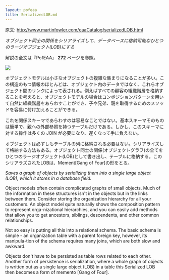 ```yaml
---
layout: pofeaa
title: SerializedLOB.md
---
```


原文: http://www.martinfowler.com/eaaCatalog/serializedLOB.html

*オブジェクト同士の関係をシリアライズして、データベースに格納可能なひとつのラージオブジェクト(LOB)にする*

解説の全文は『PofEAA』 **272** ページを参照。

![](http://www.martinfowler.com/eaaCatalog/serializedLobSketch.gif)

オブジェクトモデルは小さなオブジェクトの複雑な集まりになることが多い。この構造のもつ情報のほとんどは、オブジェクト内のデータではなく、これらオブジェクト間のリンクによって表される。例えばすべての顧客の組織階層を格納することを考えると、オブジェクトモデルの場合はコンポジションパターンを用いて自然に組織階層をあらわすことができ、子や兄弟、親を取得するためのメソッドを容易に付け加えることができる。

これを関係スキーマであらわすのは容易なことではない。基本スキーマそのものは簡単で、親への外部参照を持つテーブルだけである。しかし、このスキーマに対する操作は多くの JOIN が必要になり、遅くなって手に負えない。

オブジェクトは必ずしもテーブルの列に格納される必要はない。シリアライズして格納する方法もある。オブジェクト同士の関係(オブジェクトグラフ)の全てをひとつのラージオブジェクト(LOB)として書き出し、テーブルに格納する。このシリアラズされたLOBは、Mement[Gang of Four]の形をとる。

*Saves a graph of objects by serializing them into a single large object (LOB), which it stores in a database field.*

Object models often contain complicated graphs of small objects. Much of the information in these structures isn't in the objects but in the links between them. Consider storing the organization hierarchy for all your customers. An object model quite naturally shows the composition pattern to represent orga-nizational hierarchies, and you can easily add methods that allow you to get ancestors, siblings, descendents, and other common relationships.

Not so easy is putting all this into a relational schema. The basic schema is simple - an organization table with a parent foreign key, however, its manipula-tion of the schema requires many joins, which are both slow and awkward.

Objects don't have to be persisted as table rows related to each other. Another form of persistence is serialization, where a whole graph of objects is written out as a single large object (LOB) in a table this Serialized LOB then becomes a form of memento [Gang of Four].
